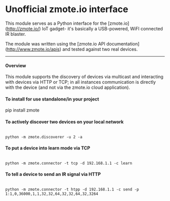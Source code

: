 Unofficial zmote.io interface
=======================

This module serves as a Python interface for the [zmote.io]
(http://zmote.io/) IoT gadget- it's basically a USB-powered, WiFI connected
IR blaster.

The module was written using the [zmote.io API documentation]
(<http://www.zmote.io/apis>) and tested against two real devices.

----

#### Overview

This module supports the discovery of devices via multicast and interacting
with devices via HTTP or TCP; in all instances communication is directly
with the device (and not via the zmote.io cloud application).

#### To install for use standalone/in your project

pip install zmote

#### To actively discover two devices on your local network

<code>
python -m zmote.discoverer -u 2 -a
</code>  

#### To put a device into learn mode via TCP

<code>
python -m zmote.connector -t tcp -d 192.168.1.1 -c learn
</code>

#### To tell a device to send an IR signal via HTTP
<code>
python -m zmote.connector -t htpp -d 192.168.1.1 -c send -p 1:1,0,36000,1,1,32,32,64,32,32,64,32,3264
</code>